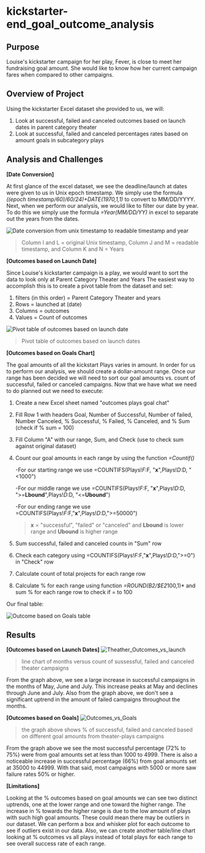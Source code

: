 # **kickstarter-end_goal_outcome_analysis**

## **Purpose**

Louise's kickstarter campaign for her play, Fever, is close to meet her fundraising goal amount.
She would like to know how her current campaign fares when compared to other campaigns.

## **Overview of Project**

Using the kickstarter Excel dataset she provided to us, we will:
1. Look at successful, failed and canceled outcomes based on launch dates in parent category theater
2. Look at successful, failed and canceled percentages rates based on amount goals in subcategory plays

## **Analysis and Challenges**


**[Date Conversion]**

At first glance of the excel dataset, we see the deadline/launch at dates were given to us in Unix epoch timestamp.
We simply use the formula *((epoch timestamp/60)/60/24)+DATE(1970,1,1)* to convert to MM/DD/YYYY.
Next, when we perform our analysis, we would like to filter our date by year.
To do this we simply use the formula *=Year(MM/DD/YY)* in excel to separate out the years from the dates.


![Date conversion from unix timestamp to readable timestamp and year](https://user-images.githubusercontent.com/96326293/147867720-56bc3331-c17b-411e-9afa-efb5717d74d3.PNG)
>Column I and L = original Unix timestamp, Column J and M = readable timestamp, and Column K and N = Years



**[Outcomes based on Launch Date]**

Since Louise's kickstarter campaign is a play, we would want to sort the data to look only at Parent Category Theater and Years
The easiest way to accomplish this is to create a pivot table from the dataset and set:
  1. filters (in this order) = Parent Category Theater and years
  2. Rows = launched at (date)
  3. Columns = outcomes
  4. Values = Count of outcomes

![Pivot table of outcomes based on launch date](https://user-images.githubusercontent.com/96326293/147867996-54f0f40d-ca8d-4117-a565-25581b555243.PNG)
>Pivot table of outcomes based on launch dates


**[Outcomes based on Goals Chart]**

The goal amounts of all the kickstart Plays varies in amount.
In order for us to perform our analysis, we should create a dollar-amount range.
Once our range has been decided we will need to sort our goal amounts vs. count of successful, failed or canceled campaigns.
Now that we have what we need to do planned out we need to execute:
1. Create a new Excel sheet named "outcomes plays goal chat"
2. Fill Row 1 with headers Goal, Number of Successful, Number of failed, Number Canceled, % Successful, % Failed, % Canceled, and % Sum (check if % sum = 100)
3. Fill Column "A" with our range, Sum, and Check (use to check sum against original dataset)
4. Count our goal amounts in each range by using the function *=Countif()*
   
   -For our starting range we use =COUNTIFS(Plays!$F:$F, "**x**",Plays!$D:$D, "<1000")
   
   -For our middle range we use =COUNTIFS(Plays!$F:$F, "**x**",Plays!$D:$D, ">=**Lbound**",Plays!$D:$D, "<=**Ubound**")
   
   -For our ending range we use =COUNTIFS(Plays!$F:$F,"**x**",Plays!$D:$D,">=50000")
   
   >**x** = "successful", "failed" or "canceled" and **Lbound** is lower range and **Ubound** is higher range

6. Sum successful, failed and canceled counts in "Sum" row
7. Check each category using =COUNTIFS(Plays!$F:$F,"**x**",Plays!$D:$D,">=0") in "Check" row
8. Calculate count of total projects for each range row
9. Calculate % for each range using function *=ROUND(B2/$E2*100,1)* and sum % for each range row to check if = to 100

Our final table:

![Outcome based on Goals table](https://user-images.githubusercontent.com/96326293/147869541-ed8ff9d6-78e1-457d-bd55-6483f1faba4a.PNG)


## **Results**

**[Outcomes based on Launch Dates]**
![Theather_Outcomes_vs_launch](https://user-images.githubusercontent.com/96326293/147626344-76b76c4d-d59a-4282-946a-f1562cb36215.png)
>line chart of months versus count of sussessful, failed and canceled theater campaigns

From the graph above, we see a large increase in successful campaigns in the months of May, June and July. This increase peaks at May and declines through June and July.
Also from the graph above, we don't see a significant uptrend in the amount of failed campaigns throughout the months.


**[Outcomes based on Goals]**
![Outcomes_vs_Goals](https://user-images.githubusercontent.com/96326293/147630396-48a227d5-8cf6-41cf-80fd-82f1534a38f7.png)
>the graph above shows % of successful, failed and canceled based on different goal amounts from theater-plays campaigns

From the graph above we see the most successful percentage (72% to 75%) were from goal amounts set at less than 1000 to 4999. 
There is also a noticeable increase in successful percentage (66%) from goal amounts set at 35000 to 44999.
With that said, most campaigns with 5000 or more saw failure rates 50% or higher.

**[Limitations]**


Looking at the % outcomes based on goal amounts we can see two distinct uptrends, one at the lower range and one toward the higher range. The increase in % towards the higher range is due to the low amount of plays with such high goal amounts. These could mean there may be outliers in our dataset. We can perform a box and whisker plot for each outcome to see if outliers exist in our data. Also, we can create another table/line chart looking at % outcomes vs all plays instead of total plays for each range to see overall success rate of each range.
